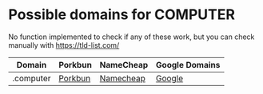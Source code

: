 # Possible domains for COMPUTER

No function implemented to check if any of these work, but you can check manually with https://tld-list.com/

| Domain | Porkbun | NameCheap | Google Domains |
|---|---|---|---|
| .computer | [Porkbun](https://porkbun.com/checkout/search?prb=e814663da1&tlds=&idnLanguage=&search=search&q=.computer) | [Namecheap](https://www.namecheap.com/domains/registration/results/?domain=.computer) | [Google](https://domains.google.com/registrar/search?searchTerm=.computer) |
